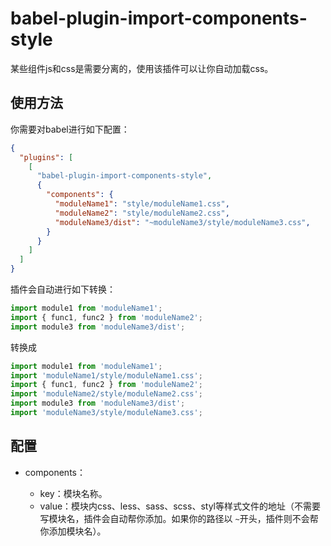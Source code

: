 # babel-plugin-import-components-style

某些组件js和css是需要分离的，使用该插件可以让你自动加载css。

## 使用方法

你需要对babel进行如下配置：

```json
{
  "plugins": [
    [
      "babel-plugin-import-components-style",
      {
        "components": {
          "moduleName1": "style/moduleName1.css",
          "moduleName2": "style/moduleName2.css",
          "moduleName3/dist": "~moduleName3/style/moduleName3.css",
        }
      }
    ]
  ]
}
```

插件会自动进行如下转换：

```javascript
import module1 from 'moduleName1';
import { func1, func2 } from 'moduleName2';
import module3 from 'moduleName3/dist';
```

转换成

```javascript
import module1 from 'moduleName1';
import 'moduleName1/style/moduleName1.css';
import { func1, func2 } from 'moduleName2';
import 'moduleName2/style/moduleName2.css';
import module3 from 'moduleName3/dist';
import 'moduleName3/style/moduleName3.css';
```

## 配置

* components<object>：
  * key：模块名称。
  * value<string>：模块内css、less、sass、scss、styl等样式文件的地址（不需要写模块名，插件会自动帮你添加。如果你的路径以 ` ~ `开头，插件则不会帮你添加模块名）。 